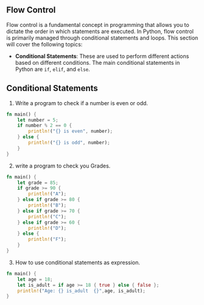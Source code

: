 ## Flow Control

Flow control is a fundamental concept in programming that allows you to dictate the order in which statements are executed. In Python, flow control is primarily managed through conditional statements and loops. This section will cover the following topics:
- **Conditional Statements**: These are used to perform different actions based on different conditions. The main conditional statements in Python are `if`, `elif`, and `else`.


## Conditional Statements
1. Write a program to check if a number is even or odd.
```rust
fn main() {
    let number = 5;
    if number % 2 == 0 {
        println!("{} is even", number);
    } else {
        println!("{} is odd", number);
    }
}
```
2. write a program to check you Grades.
```rust
fn main() {
    let grade = 85;
    if grade >= 90 {
        println!("A");
    } else if grade >= 80 {
        println!("B");
    } else if grade >= 70 {
        println!("C");
    } else if grade >= 60 {
        println!("D");
    } else {
        println!("F");
    }
}
```
3. How to use conditional statements as expression.
```rust
fn main() {
    let age = 18;
    let is_adult = if age >= 18 { true } else { false };
    println!("Age: {} is_adult  {}",age, is_adult);
}
```
